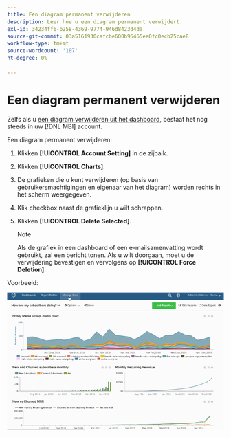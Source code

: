 ```yaml
---
title: Een diagram permanent verwijderen
description: Leer hoe u een diagram permanent verwijdert.
exl-id: 34234ff6-b258-4369-9774-946d8423d4da
source-git-commit: 03a5161930cafcbe600b96465ee0fc0ecb25cae8
workflow-type: tm+mt
source-wordcount: '107'
ht-degree: 0%

---
```


# Een diagram permanent verwijderen

Zelfs als u [een diagram verwijderen uit het dashboard](../../data-user/dashboards/remove-charts-dashboard.md), bestaat het nog steeds in uw [!DNL MBI] account.

Een diagram permanent verwijderen:

1. Klikken **[!UICONTROL Account Setting]** in de zijbalk.

1. Klikken **[!UICONTROL Charts]**.

1. De grafieken die u kunt verwijderen (op basis van gebruikersmachtigingen en eigenaar van het diagram) worden rechts in het scherm weergegeven.

1. Klik checkbox naast de grafieklijn u wilt schrappen.

1. Klikken **[!UICONTROL Delete Selected]**.

   >[!NOTE]
   >
   >Als de grafiek in een dashboard of een e-mailsamenvatting wordt gebruikt, zal een bericht tonen. Als u wilt doorgaan, moet u de verwijdering bevestigen en vervolgens op **[!UICONTROL Force Deletion]**.

Voorbeeld:

![een diagram verwijderen](../../assets/deletechart.gif)<!--{: width="630" height="402"}-->

